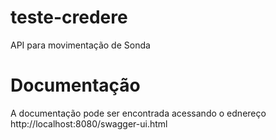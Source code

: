 # teste-credere
API para movimentação de Sonda

# Documentação
A documentação pode ser encontrada acessando o ednereço http://localhost:8080/swagger-ui.html
